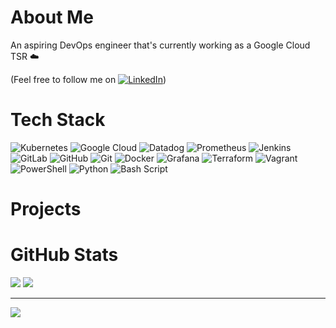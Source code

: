 # About Me

An aspiring DevOps engineer that's currently working as a Google Cloud TSR ☁️
 
(Feel free to follow me on [![LinkedIn](https://img.shields.io/badge/LinkedIn-%230077B5.svg?logo=linkedin&logoColor=white)](https://linkedin.com/in/JonmarCorpuz))

# Tech Stack

![Kubernetes](https://img.shields.io/badge/kubernetes-%23326ce5.svg?style=for-the-badge&logo=kubernetes&logoColor=white)  ![Google Cloud](https://img.shields.io/badge/GoogleCloud-%234285F4.svg?style=for-the-badge&logo=google-cloud&logoColor=white) ![Datadog](https://img.shields.io/badge/datadog-%23632CA6.svg?style=for-the-badge&logo=datadog&logoColor=white) ![Prometheus](https://img.shields.io/badge/Prometheus-E6522C?style=for-the-badge&logo=Prometheus&logoColor=white) ![Jenkins](https://img.shields.io/badge/jenkins-%232C5263.svg?style=for-the-badge&logo=jenkins&logoColor=white) ![GitLab](https://img.shields.io/badge/gitlab-%23181717.svg?style=for-the-badge&logo=gitlab&logoColor=white) ![GitHub](https://img.shields.io/badge/github-%23121011.svg?style=for-the-badge&logo=github&logoColor=white) ![Git](https://img.shields.io/badge/git-%23F05033.svg?style=for-the-badge&logo=git&logoColor=white) ![Docker](https://img.shields.io/badge/docker-%230db7ed.svg?style=for-the-badge&logo=docker&logoColor=white) ![Grafana](https://img.shields.io/badge/grafana-%23F46800.svg?style=for-the-badge&logo=grafana&logoColor=white) ![Terraform](https://img.shields.io/badge/terraform-%235835CC.svg?style=for-the-badge&logo=terraform&logoColor=white) ![Vagrant](https://img.shields.io/badge/vagrant-%231563FF.svg?style=for-the-badge&logo=vagrant&logoColor=white) ![PowerShell](https://img.shields.io/badge/PowerShell-%235391FE.svg?style=for-the-badge&logo=powershell&logoColor=white) ![Python](https://img.shields.io/badge/python-3670A0?style=for-the-badge&logo=python&logoColor=ffdd54) ![Bash Script](https://img.shields.io/badge/bash_script-%23121011.svg?style=for-the-badge&logo=gnu-bash&logoColor=white)

# Projects
  
# GitHub Stats

![](https://github-readme-stats.vercel.app/api?username=JonmarCorpuz&theme=dark&hide_border=false&include_all_commits=true&count_private=false) ![](https://github-readme-stats.vercel.app/api/top-langs/?username=JonmarCorpuz&theme=dark&hide_border=false&include_all_commits=true&count_private=false&layout=compact)

---
[![](https://visitcount.itsvg.in/api?id=JonmarCorpuz&icon=0&color=0)](https://visitcount.itsvg.in)

<!-- Proudly created with GPRM ( https://gprm.itsvg.in ) -->
